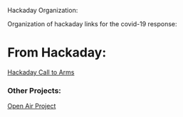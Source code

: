 Hackaday Organization: 

Organization of hackaday links for the covid-19 response: 

# From Hackaday: 
[Hackaday Call to Arms](https://hackaday.com/2020/03/12/ultimate-medical-hackathon-how-fast-can-we-design-and-deploy-an-open-source-ventilator/?fbclid=IwAR2xxfZzerdsIJ1gQt211iElQSOjhPG0cl6PNzf-9dB0FsD9Zkz05WA4Vqg)


### Other Projects: 
[Open Air Project](https://www.projectopenair.org/)
